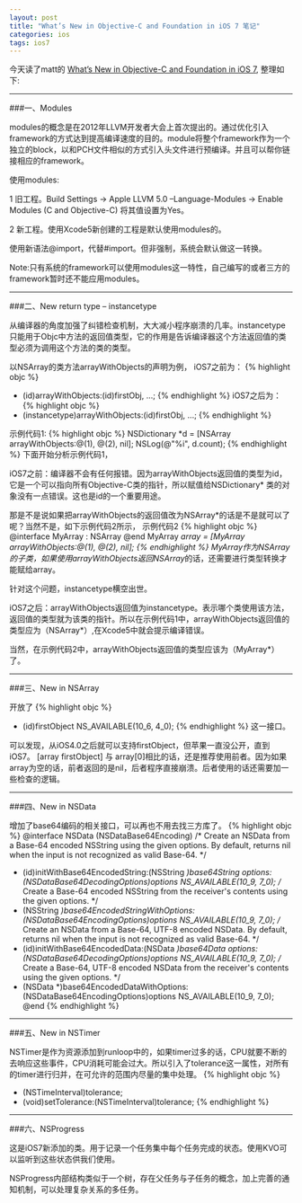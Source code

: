 ```yaml
---
layout: post
title: "What’s New in Objective-C and Foundation in iOS 7 笔记"
categories: ios
tags: ios7
---
```


今天读了matt的 [What’s New in Objective-C and Foundation in iOS 7](http://www.raywenderlich.com/49850/whats-new-in-objective-c-and-foundation-in-ios-7), 整理如下:

----
###一、Modules

modules的概念是在2012年LLVM开发者大会上首次提出的。通过优化引入framework的方式达到提高编译速度的目的。module将整个framework作为一个独立的block，以和PCH文件相似的方式引入头文件进行预编译。并且可以帮你链接相应的framework。

使用modules:

1 旧工程。Build Settings -> Apple LLVM 5.0 –Language-Modules -> Enable Modules (C and Objective-C) 将其值设置为Yes。

2 新工程。使用Xcode5新创建的工程是默认使用modules的。

使用新语法@import，代替#import。但非强制，系统会默认做这一转换。

Note:只有系统的framework可以使用modules这一特性，自己编写的或者三方的framework暂时还不能应用modules。


----
###二、New return type – instancetype

从编译器的角度加强了纠错检查机制，大大减小程序崩溃的几率。instancetype只能用于Objc中方法的返回值类型，它的作用是告诉编译器这个方法返回值的类型必须为调用这个方法的类的类型。

以NSArray的类方法arrayWithObjects的声明为例，
iOS7之前为：
{% highlight objc %}
+ (id)arrayWithObjects:(id)firstObj, ...;
{% endhighlight %}
iOS7之后为：
{% highlight objc %}
+ (instancetype)arrayWithObjects:(id)firstObj, ...;
{% endhighlight %}

示例代码1:
{% highlight objc %}
NSDictionary *d = [NSArray arrayWithObjects:@(1), @(2), nil];
NSLog(@"%i", d.count);
{% endhighlight %}
下面开始分析示例代码1，

iOS7之前：编译器不会有任何报错。因为arrayWithObjects返回值的类型为id，它是一个可以指向所有Objective-C类的指针，所以赋值给NSDictionary* 类的对象没有一点错误。这也是id的一个重要用途。

那是不是说如果把arrayWithObjects的返回值改为NSArray*的话是不是就可以了呢？当然不是，如下示例代码2所示，
示例代码2
{% highlight objc %}
@interface MyArray : NSArray
@end
MyArray *array = [MyArray arrayWithObjects:@(1), @(2), nil];
{% endhighlight %}
MyArray作为NSArray的子类，如果使用arrayWithObjects返回NSArray*的话，还需要进行类型转换才能赋给array。

针对这个问题，instancetype横空出世。

iOS7之后：arrayWithObjects返回值为instancetype。表示哪个类使用该方法，返回值的类型就为该类的指针。所以在示例代码1中，arrayWithObjects返回值的类型应为（NSArray*）,在Xcode5中就会提示编译错误。

当然，在示例代码2中，arrayWithObjects返回值的类型应该为（MyArray*）了。


----
###三、New in NSArray

开放了
{% highlight objc %}
- (id)firstObject NS_AVAILABLE(10_6, 4_0);
{% endhighlight %}
这一接口。

可以发现，从iOS4.0之后就可以支持firstObject，但苹果一直没公开，直到iOS7。
[array firstObject] 与 array[0]相比的话，还是推荐使用前者。因为如果array为空的话，前者返回的是nil，后者程序直接崩溃。后者使用的话还需要加一些检查的逻辑。

----
###四、New in NSData

增加了base64编码的相关接口，可以再也不用去找三方库了。
{% highlight objc %}
@interface NSData (NSDataBase64Encoding)
/* Create an NSData from a Base-64 encoded NSString using the given options. By default, returns nil when the input is not recognized as valid Base-64.
*/
- (id)initWithBase64EncodedString:(NSString *)base64String options:(NSDataBase64DecodingOptions)options NS_AVAILABLE(10_9, 7_0);
/* Create a Base-64 encoded NSString from the receiver's contents using the given options.
*/
- (NSString *)base64EncodedStringWithOptions:(NSDataBase64EncodingOptions)options NS_AVAILABLE(10_9, 7_0);
/* Create an NSData from a Base-64, UTF-8 encoded NSData. By default, returns nil when the input is not recognized as valid Base-64.
*/
- (id)initWithBase64EncodedData:(NSData *)base64Data options:(NSDataBase64DecodingOptions)options NS_AVAILABLE(10_9, 7_0);
/* Create a Base-64, UTF-8 encoded NSData from the receiver's contents using the given options.
*/
- (NSData *)base64EncodedDataWithOptions:(NSDataBase64EncodingOptions)options NS_AVAILABLE(10_9, 7_0);
@end
{% endhighlight %}

----
###五、New in NSTimer

NSTimer是作为资源添加到runloop中的，如果timer过多的话，CPU就要不断的去响应这些事件，CPU消耗可能会过大。所以引入了tolerance这一属性，对所有的timer进行归并，在可允许的范围内尽量的集中处理。
{% highlight objc %}
- (NSTimeInterval)tolerance;
- (void)setTolerance:(NSTimeInterval)tolerance;
{% endhighlight %}

----
###六、NSProgress

这是iOS7新添加的类。用于记录一个任务集中每个任务完成的状态。使用KVO可以监听到这些状态供我们使用。

NSProgress内部结构类似于一个树，存在父任务与子任务的概念，加上完善的通知机制，可以处理复杂关系的多任务。


